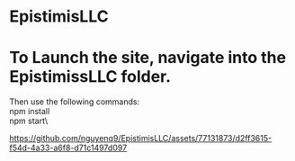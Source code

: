 # EpistimisLLC

# To Launch the site, navigate into the EpistimissLLC folder.
Then use the following commands:\
npm install\
npm start\

https://github.com/nguyenq9/EpistimisLLC/assets/77131873/d2ff3615-f54d-4a33-a6f8-d71c1497d097

